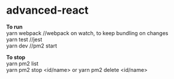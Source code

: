 # advanced-react

<b>To run</b>  
yarn webpack //webpack on watch, to keep bundling on changes  
yarn test //jest   
yarn dev //pm2 start   


<b>To stop</b>  
yarn pm2 list  
yarn pm2 stop <id/name> or yarn pm2 delete <id/name>
